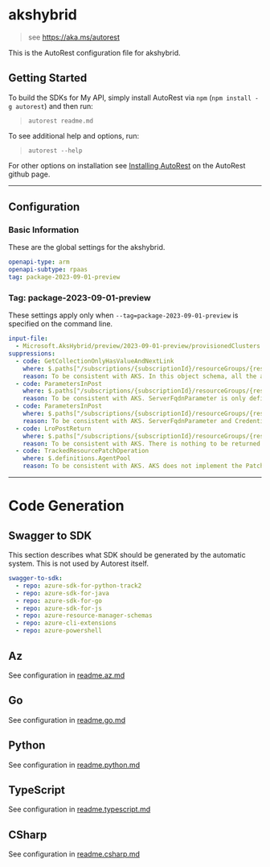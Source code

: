 # akshybrid

> see https://aka.ms/autorest

This is the AutoRest configuration file for akshybrid.

## Getting Started

To build the SDKs for My API, simply install AutoRest via `npm` (`npm install -g autorest`) and then run:

> `autorest readme.md`

To see additional help and options, run:

> `autorest --help`

For other options on installation see [Installing AutoRest](https://aka.ms/autorest/install) on the AutoRest github page.

---

## Configuration

### Basic Information

These are the global settings for the akshybrid.

```yaml
openapi-type: arm
openapi-subtype: rpaas
tag: package-2023-09-01-preview
```

### Tag: package-2023-09-01-preview

These settings apply only when `--tag=package-2023-09-01-preview` is specified on the command line.

```yaml $(tag) == 'package-2023-09-01-preview'
input-file:
  - Microsoft.AksHybrid/preview/2023-09-01-preview/provisionedClusters.json
suppressions:
  - code: GetCollectionOnlyHasValueAndNextLink
    where: $.paths["/subscriptions/{subscriptionId}/resourceGroups/{resourceGroupName}/providers/Microsoft.ContainerService/managedClusters/{clusterName}/providers/Microsoft.AksHybrid/provisionedClusters/{resourceName}/availableAgentPoolVersions"].get.responses["202"].schema
    reason: To be consistent with AKS. In this object schema, all the available versions share the same id, name, type, and location, thus these properties exist on a higher level than the list of versions.
  - code: ParametersInPost
    where: $.paths["/subscriptions/{subscriptionId}/resourceGroups/{resourceGroupName}/providers/Microsoft.ContainerService/managedClusters/{clusterName}/providers/Microsoft.AksHybrid/provisionedClusters/{resourceName}/listClusterAdminCredential"].post.parameters
    reason: To be consistent with AKS. ServerFqdnParameter is only defined in AKS for this specific case.
  - code: ParametersInPost
    where: $.paths["/subscriptions/{subscriptionId}/resourceGroups/{resourceGroupName}/providers/Microsoft.ContainerService/managedClusters/{clusterName}/providers/Microsoft.AksHybrid/provisionedClusters/{resourceName}/listClusterUserCredential"].post.parameters
    reason: To be consistent with AKS. ServerFqdnParameter and CredentialFormatParameter are only defined in AKS for this specific case.
  - code: LroPostReturn
    where: $.paths["/subscriptions/{subscriptionId}/resourceGroups/{resourceGroupName}/providers/Microsoft.ContainerService/managedClusters/{clusterName}/providers/Microsoft.AksHybrid/provisionedClusters/{resourceName}/rotateClusterCertificates"].post
    reason: To be consistent with AKS. There is nothing to be returned in Response 200 for this API.
  - code: TrackedResourcePatchOperation
    where: $.definitions.AgentPool
    reason: To be consistent with AKS. AKS does not implement the Patch operation for this resource.
```

---

# Code Generation

## Swagger to SDK

This section describes what SDK should be generated by the automatic system.
This is not used by Autorest itself.

```yaml $(swagger-to-sdk)
swagger-to-sdk:
  - repo: azure-sdk-for-python-track2
  - repo: azure-sdk-for-java
  - repo: azure-sdk-for-go
  - repo: azure-sdk-for-js
  - repo: azure-resource-manager-schemas
  - repo: azure-cli-extensions
  - repo: azure-powershell
```
## Az

See configuration in [readme.az.md](./readme.az.md)

## Go

See configuration in [readme.go.md](./readme.go.md)

## Python

See configuration in [readme.python.md](./readme.python.md)

## TypeScript

See configuration in [readme.typescript.md](./readme.typescript.md)

## CSharp

See configuration in [readme.csharp.md](./readme.csharp.md)
